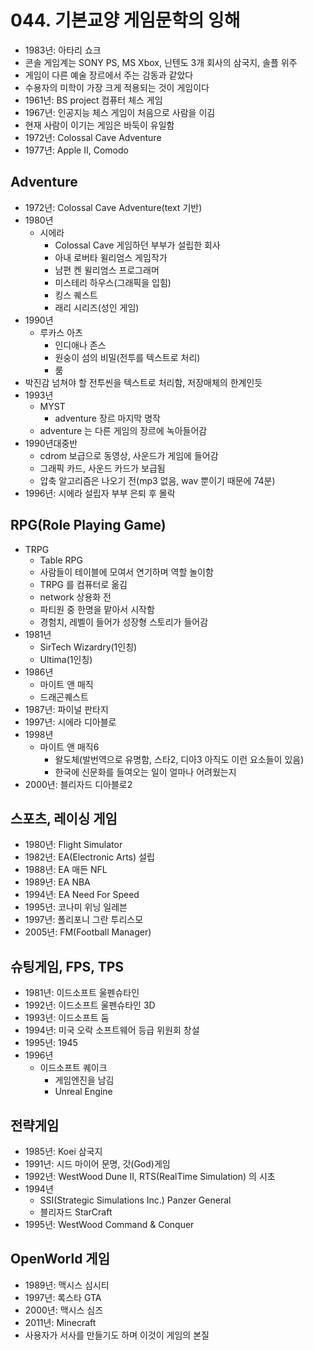 # 044. 기본교양 게임문학의 잉해

* 1983년: 아타리 쇼크
* 콘솔 게임계는 SONY PS, MS Xbox, 닌텐도 3개 회사의 삼국지, 솔플 위주
* 게임이 다른 예술 장르에서 주는 감동과 같았다
* 수용자의 미학이 가장 크게 적용되는 것이 게임이다
* 1961년: BS project 컴퓨터 체스 게임
* 1967년: 인공지능 체스 게임이 처음으로 사람을 이김
* 현재 사람이 이기는 게임은 바둑이 유일함
* 1972년: Colossal Cave Adventure
* 1977년: Apple II, Comodo

## Adventure

* 1972년: Colossal Cave Adventure(text 기반)
* 1980년
  * 시에라
    * Colossal Cave 게임하던 부부가 설립한 회사
    * 아내 로버타 윌리엄스 게임작가
    * 남편 켄 윌리엄스 프로그래머
    * 미스테리 하우스(그래픽을 입힘)
    * 킹스 퀘스트
    * 래리 시리즈(성인 게임)
* 1990년
  * 루카스 아츠
    * 인디애나 존스
    * 원숭이 섬의 비밀(전투를 텍스트로 처리)
    * 룸
* 박진감 넘쳐야 할 전투씬을 텍스트로 처리함, 저장매체의 한계인듯
* 1993년
  * MYST
    * adventure 장르 마지막 명작
  * adventure 는 다른 게임의 장르에 녹아들어감
* 1990년대중반
  * cdrom 보급으로 동영상, 사운드가 게임에 들어감
  * 그래픽 카드, 사운드 카드가 보급됨
  * 압축 알고리즘은 나오기 전(mp3 없음, wav 뿐이기 때문에 74분)
* 1996년: 시에라 설립자 부부 은퇴 후 몰락

## RPG(Role Playing Game)

* TRPG
  * Table RPG
  * 사람들이 테이블에 모여서 연기하며 역할 놀이함
  * TRPG 를 컴퓨터로 옮김
  * network 상용화 전
  * 파티원 중 한명을 맡아서 시작함
  * 경험치, 레벨이 들어가 성장형 스토리가 들어감
* 1981년
  * SirTech Wizardry(1인칭)
  * Ultima(1인칭)
* 1986년
  * 마이트 앤 매직
  * 드래곤퀘스트
* 1987년: 파이널 판타지
* 1997년: 시에라 디아블로
* 1998년
  * 마이트 앤 매직6
    * 왈도체(발번역으로 유명함, 스타2, 디아3 아직도 이런 요소들이 있음)
    * 한국에 신문화를 들여오는 일이 얼마나 어려웠는지
* 2000년: 블리자드 디아블로2

## 스포츠, 레이싱 게임

* 1980년: Flight Simulator
* 1982년: EA(Electronic Arts) 설립
* 1988년: EA 매든 NFL
* 1989년: EA NBA
* 1994년: EA Need For Speed
* 1995년: 코나미 위닝 일레븐
* 1997년: 폴리포니 그란 투리스모
* 2005년: FM(Football Manager)

## 슈팅게임, FPS, TPS

* 1981년: 이드소프트 울펜슈타인
* 1992년: 이드소프트 울펜슈타인 3D
* 1993년: 이드소프트 둠
* 1994년: 미국 오락 소프트웨어 등급 위원회 창설
* 1995년: 1945
* 1996년
  * 이드소프트 퀘이크
    * 게임엔진을 남김
    * Unreal Engine

## 전략게임

* 1985년: Koei 삼국지
* 1991년: 시드 마이어 문명, 갓(God)게임
* 1992년: WestWood Dune II, RTS(RealTime Simulation) 의 시초
* 1994년
  * SSI(Strategic Simulations Inc.) Panzer General
  * 블리자드 StarCraft
* 1995년: WestWood Command & Conquer

## OpenWorld 게임

* 1989년: 맥시스 심시티
* 1997년: 록스타 GTA
* 2000년: 맥시스 심즈
* 2011년: Minecraft
* 사용자가 서사를 만들기도 하며 이것이 게임의 본질
